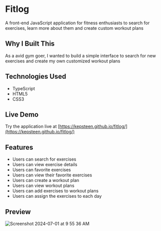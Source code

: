 # Fitlog

A front-end JavaScript application for fitness enthusiasts to search for exercises, learn more about them and create custom workout plans

## Why I Built This

As a avid gym goer, I wanted to build a simple interface to search for new exercises and create my own customized workout plans

## Technologies Used

- TypeScript
- HTML5
- CSS3

## Live Demo

Try the application live at [https://kepsteen.github.io/fitlog/](https://kepsteen.github.io/fitlog/)

## Features

- Users can search for exercises
- Users can view exercise details
- Users can favorite exercises
- Users can view their favorite exercises
- Users can create a workout plan
- Users can view workout plans
- Users can add exercises to workout plans
- Users can assign the exercises to each day


## Preview

![Screenshot 2024-07-01 at 9 55 36 AM](https://github.com/kepsteen/front-end-project/assets/118944207/f46f28a5-ffc0-4143-a704-a4aa5ad5b097)


